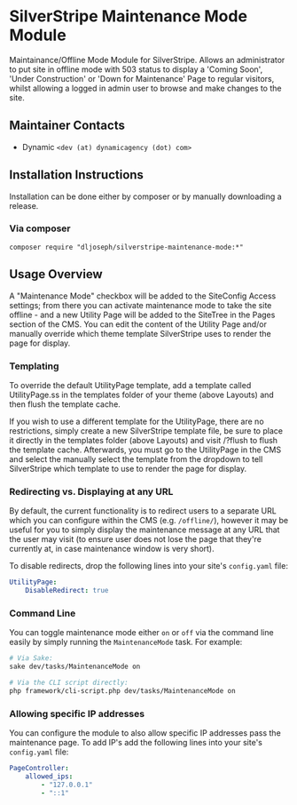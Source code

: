 # SilverStripe Maintenance Mode Module

Maintainance/Offline Mode Module for SilverStripe. Allows an
administrator to put site in offline mode with 503 status to display a
'Coming Soon', 'Under Construction' or 'Down for Maintenance' Page to
regular visitors, whilst allowing a logged in admin user to browse and
make changes to the site.

## Maintainer Contacts

-   Dynamic `<dev (at) dynamicagency (dot) com>`

## Installation Instructions

Installation can be done either by composer or by manually downloading a release.

### Via composer

`composer require "dljoseph/silverstripe-maintenance-mode:*"`

## Usage Overview

A "Maintenance Mode" checkbox will be added to the SiteConfig Access settings;
from there you can activate maintenance mode to take the site offline - and a
new Utility Page will be added to the SiteTree in the Pages section of the CMS.
You can edit the content of the Utility Page and/or manually override which
theme template SilverStripe uses to render the page for display.

### Templating

To override the default UtilityPage template, add a template called
UtilityPage.ss in the templates folder of your theme (above Layouts) and then
flush the template cache.

If you wish to use a different template for the UtilityPage, there are no
restrictions, simply create a new SilverStripe template file, be sure to place
it directly in the templates folder (above Layouts) and visit <yoursite>/?flush
to flush the template cache. Afterwards, you must go to the UtilityPage in the
CMS and select the manually select the template from the dropdown to tell
SilverStripe which template to use to render the page for display.

### Redirecting vs. Displaying at any URL

By default, the current functionality is to redirect users to a separate URL
which you can configure within the CMS (e.g. `/offline/`), however it may be
useful for you to simply display the maintenance message at any URL that the
user may visit (to ensure user does not lose the page that they're currently
at, in case maintenance window is very short).

To disable redirects, drop the following lines into your site's `config.yaml` file:

```yaml
UtilityPage:
    DisableRedirect: true
```

### Command Line

You can toggle maintenance mode either `on` or `off` via the command line
easily by simply running the `MaintenanceMode` task. For example:

```bash
# Via Sake:
sake dev/tasks/MaintenanceMode on

# Via the CLI script directly:
php framework/cli-script.php dev/tasks/MaintenanceMode on
```

### Allowing specific IP addresses

You can configure the module to also allow specific IP addresses pass the maintenance page.
To add IP's add the following lines into your site's `config.yaml` file:

```yaml
PageController:
    allowed_ips:
        - "127.0.0.1"
        - "::1"
```
